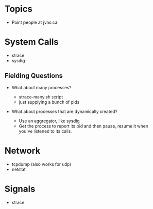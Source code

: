 # Topics
- Point people at jvns.ca

# System Calls
- strace
- sysdig

## Fielding Questions
- What about many processes?
  - strace-many.sh script
  - just supplying a bunch of pids

- What about processes that are dynamically created?
  - Use an aggregator, like sysdig
  - Get the process to report its pid and then pause, resume it when you've listened to its calls.

# Network
- tcpdump (also works for udp)
- netstat

# Signals 
- strace


